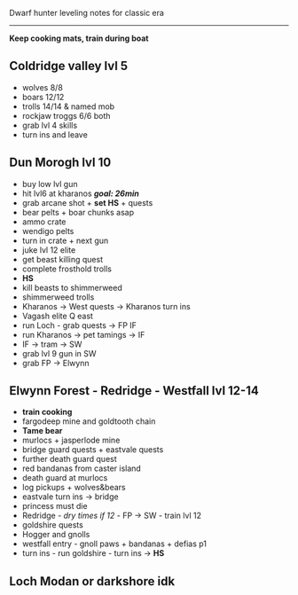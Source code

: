 Dwarf hunter leveling notes for classic era

---

**Keep cooking mats, train during boat**

## Coldridge valley lvl 5
 - wolves 8/8
 - boars 12/12
 - trolls 14/14 & named mob
 - rockjaw troggs 6/6 both
 - grab lvl 4 skills
 - turn ins and leave

## Dun Morogh lvl 10
 - buy low lvl gun
 - hit lvl6 at kharanos ***goal: 26min***
 - grab arcane shot + **set HS** + quests
 - bear pelts + boar chunks asap
 - ammo crate
 - wendigo pelts
 - turn in crate + next gun
 - juke lvl 12 elite
 - get beast killing quest
 - complete frosthold trolls
 - **HS**
 - kill beasts to shimmerweed
 - shimmerweed trolls
 - Kharanos -> West quests -> Kharanos turn ins
 - Vagash elite Q east
 - run Loch - grab quests -> FP IF
 - run Kharanos -> pet tamings -> IF
 - IF -> tram -> SW
 - grab lvl 9 gun in SW
 - grab FP -> Elwynn

 ## Elwynn Forest - Redridge - Westfall lvl 12-14
 - **train cooking**
 - fargodeep mine and goldtooth chain
 - **Tame bear**
 - murlocs + jasperlode mine
 - bridge guard quests + eastvale quests
 - further death guard quest
 - red bandanas from caster island
 - death guard at murlocs
 - log pickups + wolves&bears
 - eastvale turn ins -> bridge
 - princess must die
 - Redridge - *dry times if 12* - FP -> SW - train lvl 12
 - goldshire quests
 - Hogger and gnolls
 - westfall entry - gnoll paws + bandanas + defias p1
 - turn ins - run goldshire - turn ins -> **HS**

## Loch Modan or darkshore idk